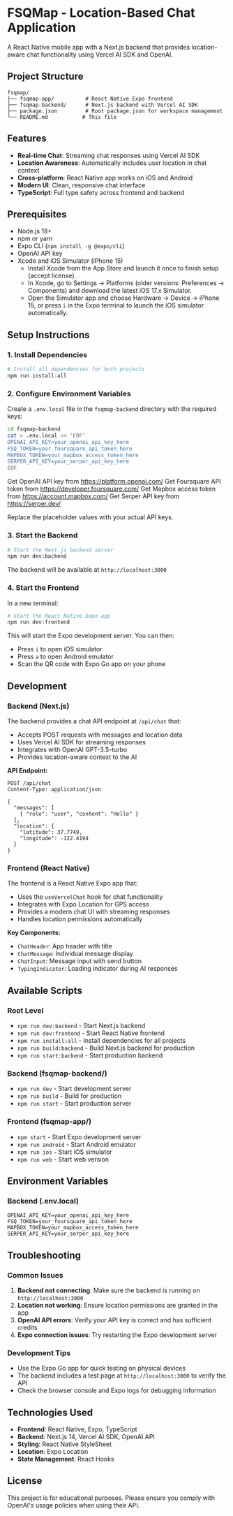 # FSQMap - Location-Based Chat Application

A React Native mobile app with a Next.js backend that provides location-aware chat functionality using Vercel AI SDK and OpenAI.

## Project Structure

```
fsqmap/
├── fsqmap-app/          # React Native Expo frontend
├── fsqmap-backend/      # Next.js backend with Vercel AI SDK
├── package.json         # Root package.json for workspace management
└── README.md           # This file
```

## Features

- **Real-time Chat**: Streaming chat responses using Vercel AI SDK
- **Location Awareness**: Automatically includes user location in chat context
- **Cross-platform**: React Native app works on iOS and Android
- **Modern UI**: Clean, responsive chat interface
- **TypeScript**: Full type safety across frontend and backend

## Prerequisites

- Node.js 18+ 
- npm or yarn
- Expo CLI (`npm install -g @expo/cli`)
- OpenAI API key
- Xcode and iOS Simulator (iPhone 15)
  - Install Xcode from the App Store and launch it once to finish setup (accept license).
  - In Xcode, go to Settings → Platforms (older versions: Preferences → Components) and download the latest iOS 17.x Simulator.
  - Open the Simulator app and choose Hardware → Device → iPhone 15, or press `i` in the Expo terminal to launch the iOS simulator automatically.

## Setup Instructions

### 1. Install Dependencies

```bash
# Install all dependencies for both projects
npm run install:all
```

### 2. Configure Environment Variables

Create a `.env.local` file in the `fsqmap-backend` directory with the required keys:

```bash
cd fsqmap-backend
cat > .env.local << 'EOF'
OPENAI_API_KEY=your_openai_api_key_here
FSQ_TOKEN=your_foursquare_api_token_here
MAPBOX_TOKEN=your_mapbox_access_token_here
SERPER_API_KEY=your_serper_api_key_here
EOF
```

Get OpenAI API key from https://platform.openai.com/
Get Foursquare API token from https://developer.foursquare.com/
Get Mapbox access token from https://account.mapbox.com/
Get Serper API key from https://serper.dev/

Replace the placeholder values with your actual API keys.

### 3. Start the Backend

```bash
# Start the Next.js backend server
npm run dev:backend
```

The backend will be available at `http://localhost:3000`

### 4. Start the Frontend

In a new terminal:

```bash
# Start the React Native Expo app
npm run dev:frontend
```

This will start the Expo development server. You can then:
- Press `i` to open iOS simulator
- Press `a` to open Android emulator
- Scan the QR code with Expo Go app on your phone

## Development

### Backend (Next.js)

The backend provides a chat API endpoint at `/api/chat` that:

- Accepts POST requests with messages and location data
- Uses Vercel AI SDK for streaming responses
- Integrates with OpenAI GPT-3.5-turbo
- Provides location-aware context to the AI

**API Endpoint:**
```
POST /api/chat
Content-Type: application/json

{
  "messages": [
    { "role": "user", "content": "Hello" }
  ],
  "location": {
    "latitude": 37.7749,
    "longitude": -122.4194
  }
}
```

### Frontend (React Native)

The frontend is a React Native Expo app that:

- Uses the `useVercelChat` hook for chat functionality
- Integrates with Expo Location for GPS access
- Provides a modern chat UI with streaming responses
- Handles location permissions automatically

**Key Components:**
- `ChatHeader`: App header with title
- `ChatMessage`: Individual message display
- `ChatInput`: Message input with send button
- `TypingIndicator`: Loading indicator during AI responses

## Available Scripts

### Root Level
- `npm run dev:backend` - Start Next.js backend
- `npm run dev:frontend` - Start React Native frontend
- `npm run install:all` - Install dependencies for all projects
- `npm run build:backend` - Build Next.js backend for production
- `npm run start:backend` - Start production backend

### Backend (fsqmap-backend/)
- `npm run dev` - Start development server
- `npm run build` - Build for production
- `npm run start` - Start production server

### Frontend (fsqmap-app/)
- `npm start` - Start Expo development server
- `npm run android` - Start Android emulator
- `npm run ios` - Start iOS simulator
- `npm run web` - Start web version

## Environment Variables

### Backend (.env.local)
```
OPENAI_API_KEY=your_openai_api_key_here
FSQ_TOKEN=your_foursquare_api_token_here
MAPBOX_TOKEN=your_mapbox_access_token_here
SERPER_API_KEY=your_serper_api_key_here
```

## Troubleshooting

### Common Issues

1. **Backend not connecting**: Make sure the backend is running on `http://localhost:3000`
2. **Location not working**: Ensure location permissions are granted in the app
3. **OpenAI API errors**: Verify your API key is correct and has sufficient credits
4. **Expo connection issues**: Try restarting the Expo development server

### Development Tips

- Use the Expo Go app for quick testing on physical devices
- The backend includes a test page at `http://localhost:3000` to verify the API
- Check the browser console and Expo logs for debugging information

## Technologies Used

- **Frontend**: React Native, Expo, TypeScript
- **Backend**: Next.js 14, Vercel AI SDK, OpenAI API
- **Styling**: React Native StyleSheet
- **Location**: Expo Location
- **State Management**: React Hooks

## License

This project is for educational purposes. Please ensure you comply with OpenAI's usage policies when using their API. 